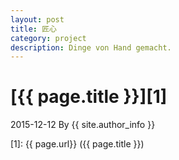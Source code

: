 ```yaml
---
layout: post
title: 匠心
category: project
description: Dinge von Hand gemacht.
---
```

# [{{ page.title }}][1]
2015-12-12 By {{ site.author_info }}


[奕剑听雨]:    http://ih-tingyu.github.io  "奕剑听雨"
[1]:    {{ page.url}}  ({{ page.title }})
